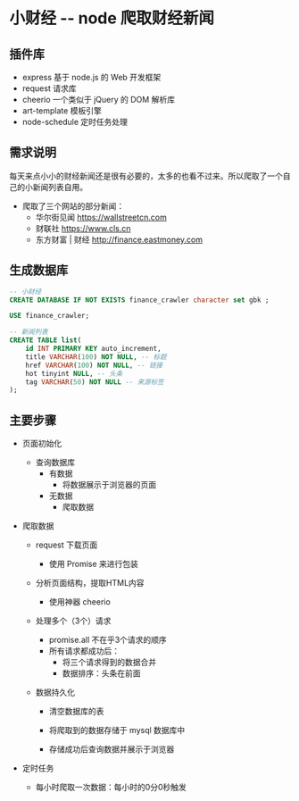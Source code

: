 # 小财经 -- node 爬取财经新闻

## 插件库

- express  基于 node.js 的 Web 开发框架
- request  请求库
- cheerio  一个类似于 jQuery 的 DOM 解析库
- art-template  模板引擎
- node-schedule  定时任务处理

##  需求说明

每天来点小小的财经新闻还是很有必要的，太多的也看不过来。所以爬取了一个自己的小新闻列表自用。

- 爬取了三个网站的部分新闻：
  - 华尔街见闻  https://wallstreetcn.com
  - 财联社  https://www.cls.cn
  - 东方财富 | 财经  http://finance.eastmoney.com

##  生成数据库

```sql
-- 小财经
CREATE DATABASE IF NOT EXISTS finance_crawler character set gbk ;

USE finance_crawler;

-- 新闻列表
CREATE TABLE list(
	id INT PRIMARY KEY auto_increment,
	title VARCHAR(100) NOT NULL, -- 标题
	href VARCHAR(100) NOT NULL, -- 链接
	hot tinyint NULL, -- 头条
    tag VARCHAR(50) NOT NULL -- 来源标签
);
```



##  主要步骤

- 页面初始化
  - 查询数据库
    - 有数据
      - 将数据展示于浏览器的页面
    - 无数据
      - 爬取数据

- 爬取数据

  - request 下载页面
    - 使用 Promise 来进行包装
  - 分析页面结构，提取HTML内容
    - 使用神器 cheerio 

  - 处理多个（3个）请求
    - promise.all  不在乎3个请求的顺序
    - 所有请求都成功后：
      - 将三个请求得到的数据合并
      - 数据排序：头条在前面

  - 数据持久化

    - 清空数据库的表

    - 将爬取到的数据存储于 mysql 数据库中
    - 存储成功后查询数据并展示于浏览器

- 定时任务
  - 每小时爬取一次数据：每小时的0分0秒触发

